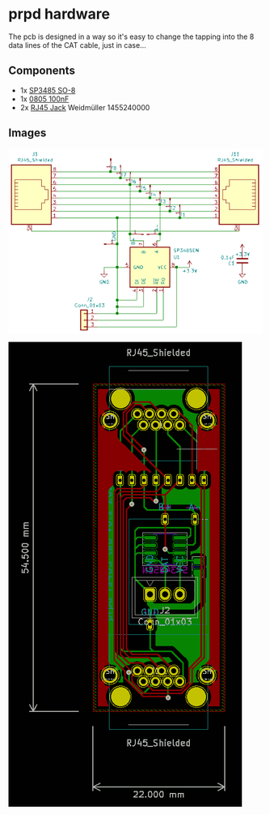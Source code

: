 # prpd hardware

The pcb is designed in a way so it's easy to change the tapping into the 8 data
lines of the CAT cable, just in case...

## Components

* 1x [SP3485 SO-8](https://www.reichelt.de/-p166271.html)
* 1x [0805 100nF](https://www.reichelt.de/-p31879.html)
* 2x [RJ45 Jack](https://www.reichelt.de/-p257581.html) Weidmüller 1455240000

## Images

![prpd schematic](doc/prpd_schmeatic.png)

![prpd layout](doc/prpd_layout.png)
